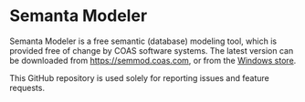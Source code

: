 # Semanta Modeler
Semanta Modeler is a free semantic (database) modeling tool, which is provided free of change by COAS software systems. The latest version can be downloaded 
from https://semmod.coas.com, or from the [Windows store](https://www.microsoft.com/store/apps/9NBLGGH424CK?ocid=badge).

This GitHub repository is used solely for reporting issues and feature requests.
